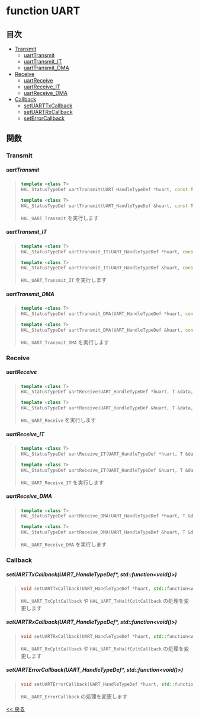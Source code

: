 # function UART

## 目次
- [Transmit](#transmit)
  - [uartTransmit](#uarttransmit)
  - [uartTransmit_IT](#uarttransmit_it)
  - [uartTransmit_DMA](#uarttransmit_dma)
- [Receive](#receive)
  - [uartReceive](#uartreceive)
  - [uartReceive_IT](#uartreceive_it)
  - [uartReceive_DMA](#uartreceive_dma)
- [Callback](#callback)
  - [setUARTTxCallback](#setuarttxcallbackuart_handletypedef-stdfunctionvoid)
  - [setUARTRxCallback](#setuartrxcallbackuart_handletypedef-stdfunctionvoid)
  - [setErrorCallback](#setuarterrorcallbackuart_handletypedef-stdfunctionvoid)

## 関数

### Transmit

##### uartTransmit
> ```c++
> template <class T>
> HAL_StatusTypeDef uartTransmit(UART_HandleTypeDef *huart, const T &data, uint32_t timeout) noexcept;
> ```
> ```c++
> template <class T>
> HAL_StatusTypeDef uartTransmit(UART_HandleTypeDef &huart, const T &data, uint32_t timeout) noexcept;
> ```
> `HAL_UART_Transmit` を実行します

##### uartTransmit_IT
> ```c++
> template <class T>
> HAL_StatusTypeDef uartTransmit_IT(UART_HandleTypeDef *huart, const T &data) noexcept;
> ```
> ```c++
> template <class T>
> HAL_StatusTypeDef uartTransmit_IT(UART_HandleTypeDef &huart, const T &data) noexcept;
> ```
> `HAL_UART_Transmit_IT` を実行します

##### uartTransmit_DMA
> ```c++
> template <class T>
> HAL_StatusTypeDef uartTransmit_DMA(UART_HandleTypeDef *huart, const T &data) noexcept;
> ```
> ```c++
> template <class T>
> HAL_StatusTypeDef uartTransmit_DMA(UART_HandleTypeDef &huart, const T &data) noexcept;
> ```
> `HAL_UART_Transmit_DMA` を実行します

### Receive

##### uartReceive
> ```c++
> template <class T>
> HAL_StatusTypeDef uartReceive(UART_HandleTypeDef *huart, T &data, uint32_t timeout) noexcept;
> ```
> ```c++
> template <class T>
> HAL_StatusTypeDef uartReceive(UART_HandleTypeDef &huart, T &data, uint32_t timeout) noexcept;
> ```
> `HAL_UART_Receive` を実行します

##### uartReceive_IT
> ```c++
> template <class T>
> HAL_StatusTypeDef uartReceive_IT(UART_HandleTypeDef *huart, T &data) noexcept;
> ```
> ```c++
> template <class T>
> HAL_StatusTypeDef uartReceive_IT(UART_HandleTypeDef &huart, T &data) noexcept;
> ```
> `HAL_UART_Receive_IT` を実行します

##### uartReceive_DMA
> ```c++
> template <class T>
> HAL_StatusTypeDef uartReceive_DMA(UART_HandleTypeDef *huart, T &data) noexcept;
> ```
> ```c++
> template <class T>
> HAL_StatusTypeDef uartReceive_DMA(UART_HandleTypeDef &huart, T &data) noexcept;
> ```
> `HAL_UART_Receive_DMA` を実行します

### Callback

##### setUARTTxCallback(UART_HandleTypeDef*, std::function<void()>)
> ```c++
> void setUARTTxCallback(UART_HandleTypeDef *huart, std::function<void()> function);
> ```
> `HAL_UART_TxCpltCallback` や `HAL_UART_TxHalfCpltCallback` の処理を変更します

##### setUARTRxCallback(UART_HandleTypeDef*, std::function<void()>)
> ```c++
> void setUARTRxCallback(UART_HandleTypeDef *huart, std::function<void()> function);
> ```
> `HAL_UART_RxCpltCallback` や `HAL_UART_RxHalfCpltCallback` の処理を変更します

##### setUARTErrorCallback(UART_HandleTypeDef*, std::function<void()>)
> ```c++
> void setUARTErrorCallback(UART_HandleTypeDef *huart, std::function<void()> function);
> ```
> `HAL_UART_ErrorCallback` の処理を変更します

[<< 戻る](../INDEX.md)
